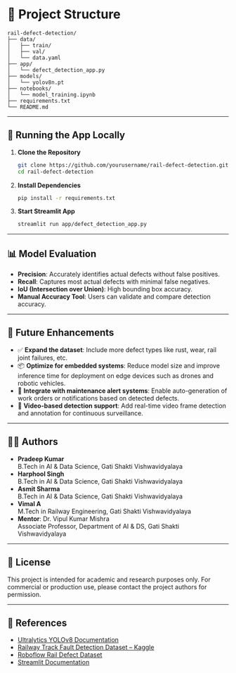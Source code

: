 
# 📂 Project Structure

```
rail-defect-detection/
├── data/
│   ├── train/
│   ├── val/
│   └── data.yaml
├── app/
│   └── defect_detection_app.py
├── models/
│   └── yolov8n.pt
├── notebooks/
│   └── model_training.ipynb
├── requirements.txt
└── README.md
```

---

## 🚀 Running the App Locally

1. **Clone the Repository**
   ```bash
   git clone https://github.com/yourusername/rail-defect-detection.git
   cd rail-defect-detection
   ```

2. **Install Dependencies**
   ```bash
   pip install -r requirements.txt
   ```

3. **Start Streamlit App**
   ```bash
   streamlit run app/defect_detection_app.py
   ```

---

## 📊 Model Evaluation

- **Precision**: Accurately identifies actual defects without false positives.
- **Recall**: Captures most actual defects with minimal false negatives.
- **IoU (Intersection over Union)**: High bounding box accuracy.
- **Manual Accuracy Tool**: Users can validate and compare detection accuracy.

---

## 🎯 Future Enhancements

- ✅ **Expand the dataset**: Include more defect types like rust, wear, rail joint failures, etc.
- 📦 **Optimize for embedded systems**: Reduce model size and improve inference time for deployment on edge devices such as drones and robotic vehicles.
- 🔗 **Integrate with maintenance alert systems**: Enable auto-generation of work orders or notifications based on detected defects.
- 🎥 **Video-based detection support**: Add real-time video frame detection and annotation for continuous surveillance.

---

## 👨‍💻 Authors

- **Pradeep Kumar**  
  B.Tech in AI & Data Science, Gati Shakti Vishwavidyalaya  
- **Harphool Singh**  
  B.Tech in AI & Data Science, Gati Shakti Vishwavidyalaya  
- **Asmit Sharma**  
  B.Tech in AI & Data Science, Gati Shakti Vishwavidyalaya  
- **Vimal A**  
  M.Tech in Railway Engineering, Gati Shakti Vishwavidyalaya  
- **Mentor**: Dr. Vipul Kumar Mishra  
  Associate Professor, Department of AI & DS, Gati Shakti Vishwavidyalaya

---

## 📜 License

This project is intended for academic and research purposes only. For commercial or production use, please contact the project authors for permission.

---

## 📎 References

- [Ultralytics YOLOv8 Documentation](https://docs.ultralytics.com)
- [Railway Track Fault Detection Dataset – Kaggle](https://www.kaggle.com/datasets/salmaneunus/railway-track-fault-detection)
- [Roboflow Rail Defect Dataset](https://universe.roboflow.com/defect-rexb3/rail-defect)
- [Streamlit Documentation](https://docs.streamlit.io)
